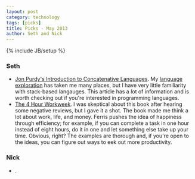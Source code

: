 ```yaml
---
layout: post
category: technology
tags: [picks]
title: Picks - May 2013
author: Seth and Nick
---
```

{% include JB/setup %}

### Seth
 - [Jon Purdy's Introduction to Concatenative Languages](http://evincarofautumn.blogspot.mx/2012/02/why-concatenative-programming-matters.html). My [language exploration](http://sethholloway.com/blog/2012/05/08/my-experience-with-programming-languages/) has taken me many places, but I have very little familiarity with stack-based langauges. This article has a lot of information and is worth checking out if you're interested in programming languages.
 - [The 4 Hour Workweek](). I was skeptical about this book after hearing some negative reviews, but I gave it a shot. The book made me think a lot about work, life, and money. Ferris pushes the idea of happiness through efficiency; for example, if you can complete a task in one hour instead of eight hours, do it in one and let something else take up your time. Obvious, right? The examples are thorough and, if you're open to the ideas, you can figure out ways to eek out more productivity.

### Nick
 - []().
